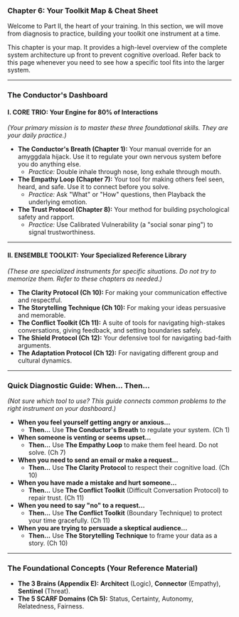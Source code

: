 ### **Chapter 6: Your Toolkit Map & Cheat Sheet**

Welcome to Part II, the heart of your training. In this section, we will move from diagnosis to practice, building your toolkit one instrument at a time.

This chapter is your map. It provides a high-level overview of the complete system architecture up front to prevent cognitive overload. Refer back to this page whenever you need to see how a specific tool fits into the larger system.

---

### **The Conductor's Dashboard**

#### **I. CORE TRIO: Your Engine for 80% of Interactions**
*(Your primary mission is to master these three foundational skills. They are your daily practice.)*

*   **The Conductor's Breath (Chapter 1):** Your manual override for an amyggdala hijack. Use it to regulate your own nervous system before you do anything else.
    *   *Practice:* Double inhale through nose, long exhale through mouth.
*   **The Empathy Loop (Chapter 7):** Your tool for making others feel seen, heard, and safe. Use it to connect before you solve.
    *   *Practice:* Ask "What" or "How" questions, then Playback the underlying emotion.
*   **The Trust Protocol (Chapter 8):** Your method for building psychological safety and rapport.
    *   *Practice:* Use Calibrated Vulnerability (a "social sonar ping") to signal trustworthiness.

---

#### **II. ENSEMBLE TOOLKIT: Your Specialized Reference Library**
*(These are specialized instruments for specific situations. Do not try to memorize them. Refer to these chapters as needed.)*

*   **The Clarity Protocol (Ch 10):** For making your communication effective and respectful.
*   **The Storytelling Technique (Ch 10):** For making your ideas persuasive and memorable.
*   **The Conflict Toolkit (Ch 11):** A suite of tools for navigating high-stakes conversations, giving feedback, and setting boundaries safely.
*   **The Shield Protocol (Ch 12):** Your defensive tool for navigating bad-faith arguments.
*   **The Adaptation Protocol (Ch 12):** For navigating different group and cultural dynamics.

---

### **Quick Diagnostic Guide: When... Then...**
*(Not sure which tool to use? This guide connects common problems to the right instrument on your dashboard.)*

*   **When you feel yourself getting angry or anxious...**
    *   **Then...** Use **The Conductor's Breath** to regulate your system. (Ch 1)
*   **When someone is venting or seems upset...**
    *   **Then...** Use **The Empathy Loop** to make them feel heard. Do not solve. (Ch 7)
*   **When you need to send an email or make a request...**
    *   **Then...** Use **The Clarity Protocol** to respect their cognitive load. (Ch 10)
*   **When you have made a mistake and hurt someone...**
    *   **Then...** Use **The Conflict Toolkit** (Difficult Conversation Protocol) to repair trust. (Ch 11)
*   **When you need to say "no" to a request...**
    *   **Then...** Use **The Conflict Toolkit** (Boundary Technique) to protect your time gracefully. (Ch 11)
*   **When you are trying to persuade a skeptical audience...**
    *   **Then...** Use **The Storytelling Technique** to frame your data as a story. (Ch 10)

---
### **The Foundational Concepts (Your Reference Material)**

*   **The 3 Brains (Appendix E):** **Architect** (Logic), **Connector** (Empathy), **Sentinel** (Threat).
*   **The 5 SCARF Domains (Ch 5):** Status, Certainty, Autonomy, Relatedness, Fairness.
      